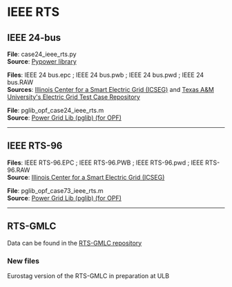 # IEEE RTS

## IEEE 24-bus
**File**: case24_ieee_rts.py  
**Source**: [Pypower library](https://github.com/rwl/PYPOWER/tree/master/pypower)

**Files**: IEEE 24 bus.epc ; IEEE 24 bus.pwb ; IEEE 24 bus.pwd ; IEEE 24 bus.RAW  
**Sources**: [Illinois Center for a Smart Electric Grid (ICSEG)](https://icseg.iti.illinois.edu/power-cases/) and [Texas A&M University's Electric Grid Test Case Repository](https://electricgrids.engr.tamu.edu/electric-grid-test-cases/)

**File**: pglib_opf_case24_ieee_rts.m  
**Source**: [Power Grid Lib (pglib) (for OPF)](https://github.com/power-grid-lib/pglib-opf)

---

## IEEE RTS-96
**Files**: IEEE RTS-96.EPC ; IEEE RTS-96.PWB ; IEEE RTS-96.pwd ; IEEE RTS-96.RAW  
**Source**: [Illinois Center for a Smart Electric Grid (ICSEG)](https://icseg.iti.illinois.edu/power-cases/)

**File**: pglib_opf_case73_ieee_rts.m  
**Source**: [Power Grid Lib (pglib) (for OPF)](https://github.com/power-grid-lib/pglib-opf)

---

## RTS-GMLC
Data can be found in the [RTS-GMLC repository](https://github.com/GridMod/RTS-GMLC)

### New files
Eurostag version of the RTS-GMLC in preparation at ULB
